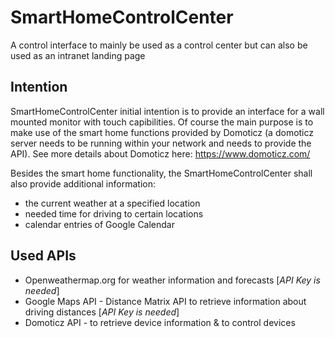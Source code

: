 # SmartHomeControlCenter
A control interface to mainly be used as a control center but can also be used as an intranet landing page

## Intention
SmartHomeControlCenter initial intention is to provide an interface for a wall mounted monitor with touch capibilities. 
Of course the main purpose is to make use of the smart home functions provided by Domoticz (a domoticz server needs to be running 
within your network and needs to provide the API). See more details about Domoticz here: https://www.domoticz.com/

Besides the smart home functionality, the SmartHomeControlCenter shall also provide additional information: 
* the current weather at a specified location
* needed time for driving to certain locations
* calendar entries of Google Calendar

## Used APIs
* Openweathermap.org for weather information and forecasts [*API Key is needed*]
* Google Maps API - Distance Matrix API to retrieve information about driving distances [*API Key is needed*]
* Domoticz API - to retrieve device information & to control devices

